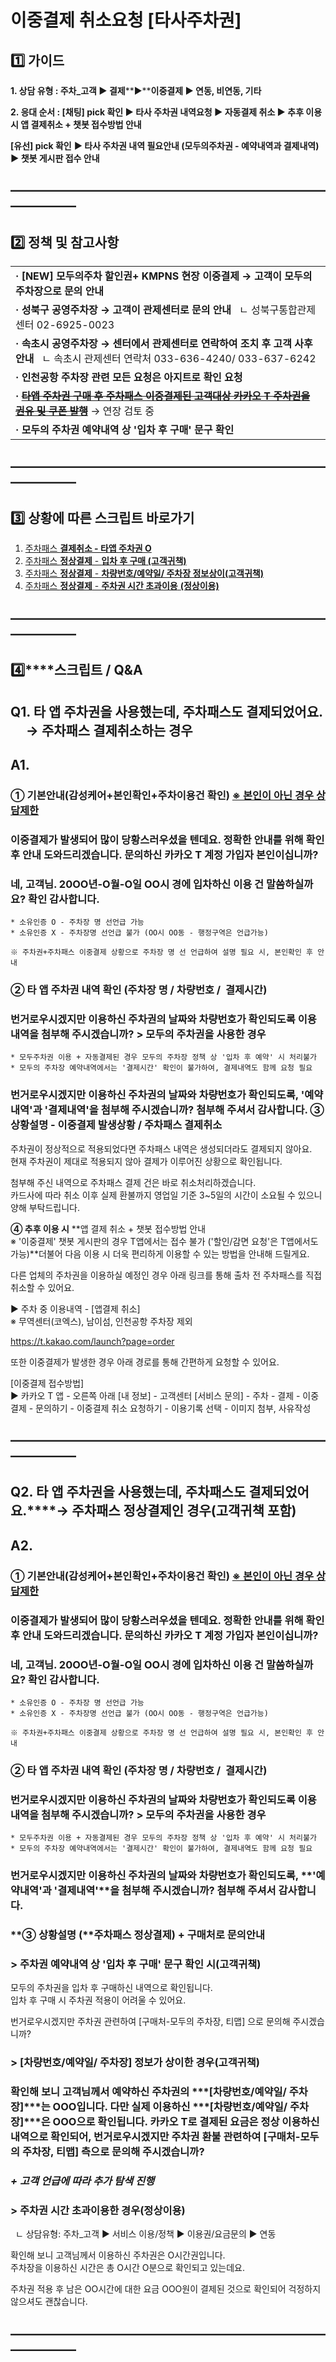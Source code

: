# 이중결제 취소요청 [타사주차권]

**1️⃣ 가이드**
-----------

**1. 상담 유형 : 주차\_고객 ▶ 결제****▶****이중결제 ▶ 연동, 비연동, 기타**

**2. 응대 순서 : [채팅] pick 확인 ▶ 타사 주차권 내역요청 ▶ 자동결제 취소 ▶ **추후 이용 시 앱 결제취소 + 챗봇 접수방법 안내****

**[유선] pick 확인** **▶ **타사 주차권 내역 필요안내 (모두의주차권 - 예약내역과 결제내역) ▶ 챗봇 게시판 접수 안내****

**―****―****―****―****―****―****―****―****―****―****―****―****―****―****―****―****―****―****―****―****―****―****―****―****―****―****―****―****―**
-------------------------------------------------------------------------------------------------------------------------------------------------

**2️⃣ 정책 및 참고사항**
-----------------

|  |
| --- |
| ****·**** **[NEW] 모두의주차 할인권+ KMPNS 현장 이중결제 → 고객이 모두의 주차장으로 문의 안내** |
| **· 성북구 공영주차장 → 고객이 관제센터로 문의 안내**   ㄴ 성북구통합관제센터 02-6925-0023 |
| **· 속초시 공영주차장 → 센터에서 관제센터로 연락하여 조치 후 고객 사후 안내**   ㄴ 속초시 관제센터 연락처 033-636-4240/ 033-637-6242 |
| **· 인천공항 주차장 관련 모든 요청은 아지트로 확인 요청** |
| **·** ~~**[타앱 주차권 구매 후 주차패스 이중결제된 고객대상 카카오 T 주차권을 권유 및 쿠폰 발행](https://ext.agit.in/g/300017093/wall/416645659#comment_panel_416660340)**~~ → 연장 검토 중 |
| **· 모두의 주차권 예약내역 상 '입차 후 구매' 문구 확인** |

**―****―****―****―****―****―****―****―****―****―****―****―****―****―****―****―****―****―****―****―****―****―****―****―****―****―****―****―****―**
-------------------------------------------------------------------------------------------------------------------------------------------------

**3️⃣** **상황에 따른 스크립트 바로가기**
----------------------------

1. [주차패스 **결제취소 - 타앱 주차권 O**](#h_01JEAJX7QWRV0QRAW9072GXVQZ)
2. [주차패스 **정상결제** - **입차 후 구매 (고객귀책)**](#h_01JEAJZA47TJQS2CG53K3A3M9J)
3. [주차패스 **정상결제** - **차량번호/예약일/ 주차장 정보상이(고객귀책)**](#h_01JEASGC9FX88Z8A47443W06W5)
4. [주차패스 **정상결제** - **주차권 시간 초과이용** **(정상이용)**](#h_01JEAJZ6M2WQ0RZ8VMC542JM4Q)

**―****―****―****―****―****―****―****―****―****―****―****―****―****―****―****―****―****―****―****―****―****―****―****―****―****―****―****―****―**
-------------------------------------------------------------------------------------------------------------------------------------------------

**4️⃣****스크립트 / Q&A**
---------------------

**Q1. 타 앱 주차권을 사용했는데, 주차패스도 결제되었어요.      → 주차패스 결제취소하는 경우**
-----------------------------------------------------------

**A1.**
-------

### **① 기본안내(감성케어+본인확인+주차이용건 확인) **[**※ 본인이 아닌 경우 상담제한**](https://kakaomobilitysupport.zendesk.com/hc/ko/articles/29203184881177--%EC%B1%84%ED%8C%85-%EA%B3%B5%ED%86%B5-%EB%B6%84%EC%8B%A4%EB%AC%BC-%EB%B0%9C%EC%83%9D-%ED%9C%B4%EB%8C%80%ED%8F%B0-%ED%95%B8%EB%93%9C%ED%8F%B0#h_01JDTX32AMXE1T1CWX0RH30MWR)****

### 이중결제가 발생되어 많이 당황스러우셨을 텐데요. 정확한 안내를 위해 확인 후 안내 도와드리겠습니다. 문의하신 카카오 T 계정 가입자 본인이십니까?

### 네, 고객님. 20OO년-O월-O일 OO시 경에 입차하신 이용 건 말씀하실까요? 확인 감사합니다.

```
* 소유인증 O - 주차장 명 선언급 가능  
* 소유인증 X - 주차장명 선언급 불가 (OO시 OO동 - 행정구역은 언급가능)  
  
※ 주차권+주차패스 이중결제 상황으로 주차장 명 선 언급하여 설명 필요 시, 본인확인 후 안내
```

### **② 타 앱 주차권 내역 확인 (주차장 명 / 차량번호 /  결제시간)**

### 번거로우시겠지만 이용하신 주차권의 날짜와 차량번호가 확인되도록 이용내역을 첨부해 주시겠습니까? **> 모두의 주차권을 사용한 경우**

```
* 모두주차권 이용 + 자동결제된 경우 모두의 주차장 정책 상 '입차 후 예약' 시 처리불가  
* 모두의 주차장 예약내역에서는 '결제시간' 확인이 불가하여, 결제내역도 함께 요청 필요
```

### 번거로우시겠지만 이용하신 주차권의 날짜와 차량번호가 확인되도록, '예약내역'과 '결제내역'을 첨부해 주시겠습니까? 첨부해 주셔서 감사합니다. **③ 상황설명 - 이중결제 발생상황 / 주차패스 결제취소**

주차권이 정상적으로 적용되었다면 주차패스 내역은 생성되더라도 결제되지 않아요.  
현재 주차권이 제대로 적용되지 않아 결제가 이루어진 상황으로 확인됩니다.  
  
첨부해 주신 내역으로 주차패스 결제 건은 바로 취소처리하겠습니다.  
카드사에 따라 취소 이후 실제 환불까지 영업일 기준 3~5일의 시간이 소요될 수 있으니 양해 부탁드립니다.  
  
**④ 추후 이용 시** **앱 결제 취소 + 챗봇 접수방법 안내  
※ '이중결제' 챗봇 게시판의 경우 T앱에서는 접수 불가 ('할인/감면 요청'은 T앱에서도 가능)**더불어 다음 이용 시 더욱 편리하게 이용할 수 있는 방법을 안내해 드릴게요.  
  
다른 업체의 주차권을 이용하실 예정인 경우 아래 링크를 통해 출차 전 주차패스를 직접 취소할 수 있어요.  
  
▶ 주차 중 이용내역 - [앱결제 취소]  
※ 무역센터(코엑스), 남이섬, 인천공항 주차장 제외

<https://t.kakao.com/launch?page=order>  
  
또한 이중결제가 발생한 경우 아래 경로를 통해 간편하게 요청할 수 있어요.  
  
[이중결제 접수방법]  
▶ 카카오 T 앱 - 오른쪽 아래 [내 정보] - 고객센터 [서비스 문의] - 주차 - 결제 - 이중결제 - 문의하기 - 이중결제 취소 요청하기 - 이용기록 선택 - 이미지 첨부, 사유작성

**―****―****―****―****―****―****―****―****―****―****―****―****―****―****―****―****―****―****―****―****―****―****―****―****―****―****―****―****―**
-------------------------------------------------------------------------------------------------------------------------------------------------

**Q2. 타 앱 주차권을 사용했는데, 주차패스도 결제되었어요.****→** **주차패스 정상결제인 경우(고객귀책 포함)**
---------------------------------------------------------------------

**A2.**
-------

### **① 기본안내(감성케어+본인확인+주차이용건 확인) **[**※ 본인이 아닌 경우 상담제한**](https://kakaomobilitysupport.zendesk.com/hc/ko/articles/29203184881177--%EC%B1%84%ED%8C%85-%EA%B3%B5%ED%86%B5-%EB%B6%84%EC%8B%A4%EB%AC%BC-%EB%B0%9C%EC%83%9D-%ED%9C%B4%EB%8C%80%ED%8F%B0-%ED%95%B8%EB%93%9C%ED%8F%B0#h_01JDTX32AMXE1T1CWX0RH30MWR)****

### 이중결제가 발생되어 많이 당황스러우셨을 텐데요. 정확한 안내를 위해 확인 후 안내 도와드리겠습니다. 문의하신 카카오 T 계정 가입자 본인이십니까?

### 네, 고객님. 20OO년-O월-O일 OO시 경에 입차하신 이용 건 말씀하실까요? 확인 감사합니다.

```
* 소유인증 O - 주차장 명 선언급 가능  
* 소유인증 X - 주차장명 선언급 불가 (OO시 OO동 - 행정구역은 언급가능)  
  
※ 주차권+주차패스 이중결제 상황으로 주차장 명 선 언급하여 설명 필요 시, 본인확인 후 안내
```

### **② 타 앱 주차권 내역 확인 (주차장 명 / 차량번호 /  결제시간)**

### 번거로우시겠지만 이용하신 주차권의 날짜와 차량번호가 확인되도록 이용내역을 첨부해 주시겠습니까? **> 모두의 주차권을 사용한 경우**

```
* 모두주차권 이용 + 자동결제된 경우 모두의 주차장 정책 상 '입차 후 예약' 시 처리불가  
* 모두의 주차장 예약내역에서는 '결제시간' 확인이 불가하여, 결제내역도 함께 요청 필요
```

### 번거로우시겠지만 이용하신 주차권의 날짜와 차량번호가 확인되도록, **'예약내역'과 '결제내역'**을 첨부해 주시겠습니까? 첨부해 주셔서 감사합니다.

### **③ 상황설명 (**주차패스 정상결제) + 구매처로 문의안내

### > 주차권 예약내역 상 '입차 후 구매' 문구 확인 시(고객귀책)

모두의 주차권을 입차 후 구매하신 내역으로 확인됩니다.  
입차 후 구매 시 주차권 적용이 어려울 수 있어요.  
  
번거로우시겠지만 주차권 관련하여 [구매처-모두의 주차장, 티맵] 으로 문의해 주시겠습니까?

### > [차량번호/예약일/ 주차장] 정보가 상이한 경우(고객귀책)

### 확인해 보니 고객님께서 예약하신 주차권의 ***[차량번호/예약일/ 주차장]***는 OOO입니다. 다만 실제 이용하신 ***[차량번호/예약일/ 주차장]***은 OOO으로 확인됩니다. 카카오 T로 결제된 요금은 정상 이용하신 내역으로 확인되어, 번거로우시겠지만 주차권 환불 관련하여 [구매처-모두의 주차장, 티맵] 측으로 문의해 주시겠습니까?

### ***+ 고객 언급에 따라 추가 탐색 진행***

### > 주차권 시간 초과이용한 경우(정상이용)

  ㄴ 상담유형: 주차\_고객 ▶ 서비스 이용/정책 ▶ 이용권/요금문의 ▶ 연동  
  
확인해 보니 고객님께서 이용하신 주차권은 O시간권입니다.  
주차장을 이용하신 시간은 총 O시간 O분으로 확인되고 있는데요.  
  
주차권 적용 후 남은 OO시간에 대한 요금 OOO원이 결제된 것으로 확인되어 걱정하지 않으셔도 괜찮습니다.

**―****―****―****―****―****―****―****―****―****―****―****―****―****―****―****―****―****―****―****―****―****―****―****―****―****―****―****―****―**
-------------------------------------------------------------------------------------------------------------------------------------------------